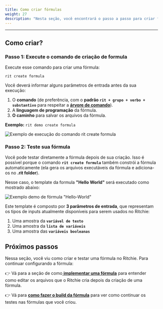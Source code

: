 ```yaml
---
title: Como criar fórmulas
weight: 27
description: "Nesta seção, você encontrará o passo a passo para criar fórmulas no Ritchie."
---
```


---

## Como criar?

### Passo 1: Execute o comando de criação de formula

Execute esse comando para criar uma fórmula:

```text
rit create formula
```

Você deverá informar alguns parâmetros de entrada antes da sua execução:

1. O **comando** \(de preferência, com o **padrão `rit + grupo + verbo + substantivo`** para respeitar a [**árvore de comando**](https://docs.ritchiecli.io/v/v2.0-pt/key-concepts#arvore-de-comando)\).
2. A **linguagem de programação** da fórmula.
3. **O caminho** para salvar os arquivos da fórmula.

**Exemplo:** `rit demo create formula`

![Exemplo de execução do comando rit create formula](/docs-ritchie/rit-create-formula-3.gif)

### **Passo 2: Teste sua fórmula**

Você pode testar diretamente a fórmula depois de sua criação. Isso é possível porque o comando **`rit create formula`** também constrói a fórmula automaticamente \(ela gera os arquivos executáveis da fórmula e adiciona-os no **.rit folder**\).

Nesse caso, o template da formula **"Hello World"** será executado como mostrado abaixo:

![Exemplo demo de fórmula "Hello-World"](/docs-ritchie/large-gif-1054x366-.gif)

Este template é composto por **3 parâmetros de entrada**, que representam os tipos de inputs atualmente disponíveis para serem usados no Ritchie:

1. Uma amostra da **`variável de texto`**
2. Uma amostra da **`lista de variáveis`**
3. Uma amostra das **`variáveis booleanas`**

## Próximos passos

Nessa seção, você viu como criar e testar uma fórmula no Ritchie. Para continuar configurando a fórmula:

👉 Vá para a seção de como[ **implementar uma fórmula**](como-implementar-uma-formula/) para entender como editar os arquivos que o Ritchie cria depois da criação de uma fórmula.

👉 Vá para [**como fazer o build da fórmula**](build-a-formula.md) para ver como continuar os testes nas fórmulas que você criou.
